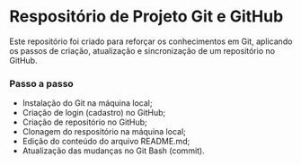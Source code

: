 # Respositório de Projeto Git e GitHub

Este repositório foi criado para reforçar os conhecimentos em Git, aplicando os passos de criação, atualização e sincronização de um repositório no GitHub.

### Passo a passo
- Instalação do Git na máquina local;
- Criação de login (cadastro) no GitHub;
- Criação de repositório no GitHub;
- Clonagem do respositório na máquina local;
- Edição do conteúdo do arquivo README.md;
- Atualização das mudanças no Git Bash (commit).
